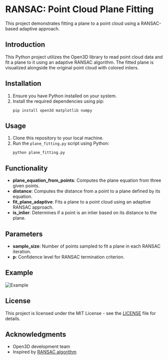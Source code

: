# RANSAC: Point Cloud Plane Fitting

This project demonstrates fitting a plane to a point cloud using a RANSAC-based adaptive approach.

## Introduction

This Python project utilizes the Open3D library to read point cloud data and fit a plane to it using an adaptive RANSAC algorithm. The fitted plane is visualized alongside the original point cloud with colored inliers.

## Installation

1. Ensure you have Python installed on your system.
2. Install the required dependencies using pip:
    ```
    pip install open3d matplotlib numpy
    ```

## Usage

1. Clone this repository to your local machine.
2. Run the `plane_fitting.py` script using Python:
    ```
    python plane_fitting.py
    ```

## Functionality

- **plane_equation_from_points**: Computes the plane equation from three given points.
- **distance**: Computes the distance from a point to a plane defined by its equation.
- **fit_plane_adaptive**: Fits a plane to a point cloud using an adaptive RANSAC approach.
- **is_inlier**: Determines if a point is an inlier based on its distance to the plane.

## Parameters

- **sample_size**: Number of points sampled to fit a plane in each RANSAC iteration.
- **p**: Confidence level for RANSAC termination criterion.

## Example

![Example](example.png)

## License

This project is licensed under the MIT License - see the [LICENSE](LICENSE) file for details.

## Acknowledgments

- Open3D development team
- Inspired by [RANSAC algorithm](https://en.wikipedia.org/wiki/Random_sample_consensus)
